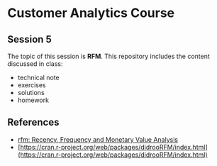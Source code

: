 # Customer Analytics Course

## Session 5

The topic of this session is **RFM**. This repository includes the content discussed in class:

  - technical note
  - exercises
  - solutions
  - homework
  
 ## References
 
  - [rfm: Recency, Frequency and Monetary Value Analysis](https://cran.r-project.org/web/packages/rfm/index.html)
  - [https://cran.r-project.org/web/packages/didrooRFM/index.html](https://cran.r-project.org/web/packages/didrooRFM/index.html)
 
